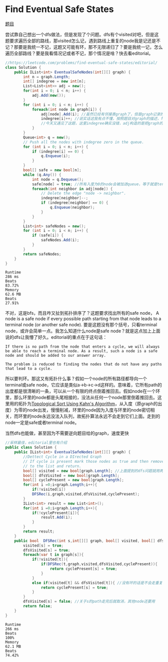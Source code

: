 # Find Eventual Safe States

[题目](https://leetcode.com/problems/find-eventual-safe-states/description/)

尝试靠自己想出一个dfs做法，但是发现了个问题。dfs有个visited对吧，但是这题要求遍历全部的路线，那visited怎么记，遇到路线上重复的node我是记还是不记？那要是我统一不记，这题又可能有环，那不无限递归了？要是我统一记，怎么遍历全部路线？要是我看情况记或者不记，那个情况是啥？快去看editorial。
```c#
//https://leetcode.com/problems/find-eventual-safe-states/editorial/
class Solution {
    public IList<int> EventualSafeNodes(int[][] graph) {
        int n = graph.Length;
        int[] indegree = new int[n];
        List<List<int>> adj = new();
        for(int i = 0; i < n; i++) {
            adj.Add(new());
        }
        for (int i = 0; i < n; i++) {
            foreach(int node in graph[i]) {
                adj[node].Add(i); //虽然已经有邻接表graph了，但是graph记录的是一个node向外的edge数量，或者说“出度”；然而拓补排序需要看“入度”，一个node有多少edge指向它的数量
                indegree[i]++; //说实话这我有点不懂，按照题目对graph的描述，foreach里的每个node应该都为i->node,那入度加的应该是node的吧？所以这里加的应该是出度。不过是对的，因为这题要求找的terminal node是出度为0的node，而不是入度为0。评论区有人提到这点了，有人觉得是写错了，有人觉得是 “nodes are added in reverse order , so outdegree becomes indegree in this case”。看editorial的解析图可能是因为把edge反过来了
                //今天又遇见了这题，这里indegree确实没错，adj构造的是把graph的每个有向edge反过来的图。这么做的原因是这题要求找出度为0或任何路径都无环的node，和拓扑排序能干的事一致；但拓扑排序只能处理入度
            }
        }
        Queue<int> q = new();
        // Push all the nodes with indegree zero in the queue.
        for (int i = 0; i < n; i++) {
            if (indegree[i] == 0) {
                q.Enqueue(i);
            }
        }
        bool[] safe = new bool[n];
        while (q.Any()) {
            int node = q.Dequeue();
            safe[node] = true; //所有入度为0的node会被加进queue，等于就是terminal node，可以放心加进safe里
            foreach(int neighbor in adj[node]) {
                // Delete the edge "node -> neighbor".
                indegree[neighbor]--;
                if (indegree[neighbor] == 0) {
                    q.Enqueue(neighbor);
                }
            }
        }
        List<int> safeNodes = new();
        for (int i = 0; i < n; i++) {
            if (safe[i]) {
                safeNodes.Add(i);
            }
        }
        return safeNodes;
    }
}
```
```
Runtime
286 ms
Beats
83.72%
Memory
62.6 MB
Beats
27.91%
```
不对，这是bfs，而且咋又扯到拓扑排序了？这题要求找出所有的safe node， A node is a safe node if every possible path starting from that node leads to a terminal node (or another safe node). 要是这题没有那个括号，只看terminal node，或许会简单一点。我怎么知道什么node是safe node？就是这点加上上面说的dfs让我懵了好久。editorial的重点在于这句话：

```
If there is no path from the node that enters a cycle, we will always be able to reach a terminal node. As a result, such a node is a safe node and should be added to our answer array.

The problem is reduced to finding the nodes that do not have any paths that lead to a cycle.
```

所以要判环。那这又有拓扑什么事？假如一个node的所有路径都导向一个terminal或safe node，它应该是类似a->b->c->d这样的。意味着，它所有path的出度都是很清晰的一条，可以从一个有限的终点倒着推回去。假如node在一个环里，那么环里的node都是头尾相接的，没法从任何一个node那里倒着推回去。这里用的拓扑为[Topological Sort Using Kahn's Algorithm](https://www.geeksforgeeks.org/topological-sorting-indegree-based-solution/)，从入度（原graph的出度）为零的node出发，慢慢削减，环里的node因为入度与环里的node密切相关，而环里的node永远没法入队列，故拓扑算法永远不会走到它们上面。走到的node一定是safe或者terminal node。

当然dfs也能做，甚至因为不需要逆向题目给的graph，速度更快
```c#
//采样最佳，editorial里也有介绍
public class Solution {
    public IList<int> EventualSafeNodes(int[][] graph) {
        //Dettect Cycle in a DIrected Graph
        // If cycle is present mark those nodes as true and then remove those nodes and add remaining
        // to the list and return.
        bool[] visited = new bool[graph.Length]; //上面提到的dfs问题就用两个visited解决，一个记录走过的node，一个记录dfs走过的node
        bool[] dfsVisited = new bool[graph.Length];
        bool[] cyclePresent = new bool[graph.Length];
        for(int i =0;i<graph.Length;i++){
            if(!visited[i])
            DFSRec(i,graph,visited,dfsVisited,cyclePresent);
        }
        IList<int> result = new List<int>();
        for(int i =0;i<graph.Length;i++){
            if(!cyclePresent[i]){
                result.Add(i);
            }
        }
        return result;
    }
    public bool  DFSRec(int s,int[][] graph, bool[] visited, bool[] dfsVisited, bool[] cyclePresent){
        visited[s] = true;
        dfsVisited[s] = true;
        foreach(var t in graph[s]){
            if(!visited[t]){
                if(DFSRec(t,graph,visited,dfsVisited,cyclePresent)){
                    return cyclePresent[s] = true;
                }
            }
            else if(visited[t] && dfsVisited[t]){ //没有环的话是不会走重复的
                return cyclePresent[s] = true;
            }
        }
        dfsVisited[s] = false; //关于s的path走完后就取消，其他node还要用
        return false;
    }
}
```
```
Runtime
266 ms
Beats
100%
Memory
62.1 MB
Beats
74.42%
```